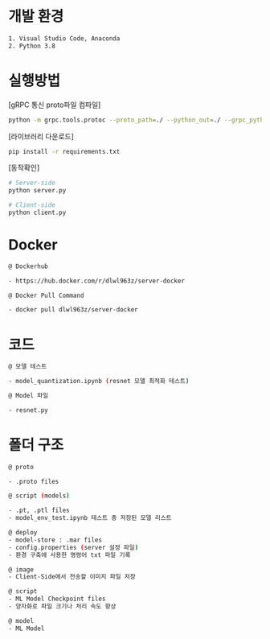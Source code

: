 # 개발 환경
```bash
1. Visual Studio Code, Anaconda
2. Python 3.8
```
# 실행방법
[gRPC 통신 proto파일 컴파일]
```bash
python -m grpc.tools.protoc --proto_path=./ --python_out=./ --grpc_python_out=./ classification.proto
```
[라이브러리 다운로드]
```bash
pip install -r requirements.txt
```

[동작확인]

```bash
# Server-side
python server.py

# Client-side
python client.py
```

# Docker
```bash
@ Dockerhub 

- https://hub.docker.com/r/dlwl963z/server-docker

@ Docker Pull Command

- docker pull dlwl963z/server-docker
```

# 코드
```bash
@ 모델 테스트

- model_quantization.ipynb (resnet 모델 최적화 테스트)

@ Model 파일

- resnet.py
```
# 폴더 구조 
```bash
@ proto

- .proto files

@ script (models)

- .pt, .ptl files 
- model_env_test.ipynb 테스트 중 저장된 모델 리스트

@ deploy
- model-store : .mar files
- config.properties (server 설정 파일)
- 환경 구축에 사용한 명령어 txt 파일 기록

@ image
- Client-Side에서 전송할 이미지 파일 저장

@ script
- ML Model Checkpoint files
- 양자화로 파일 크기나 처리 속도 향상

@ model
- ML Model
```
